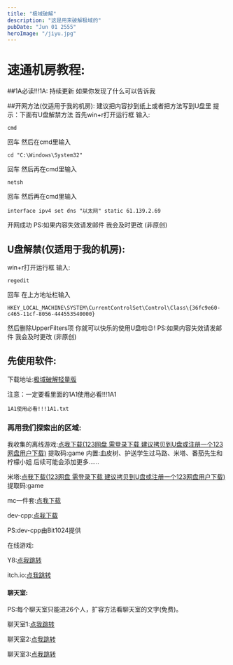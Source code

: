 ```yaml
---
title: "极域破解"
description: "这是用来破解极域的"
pubDate: "Jun 01 2555"
heroImage: "/jiyu.jpg"
---
```


# 速通机房教程:

##1A必读!!!1A:
持续更新
如果你发现了什么可以告诉我

##开网方法(仅适用于我的机房):
建议把内容抄到纸上或者把方法写到U盘里  提示：下面有U盘解禁方法
首先win+r打开运行框
输入:
```
cmd
```
回车
然后在cmd里输入
```
cd "C:\Windows\System32"
```
回车
然后再在cmd里输入
```
netsh
```
回车
然后再在cmd里输入
```
interface ipv4 set dns "以太网" static 61.139.2.69
```
开网成功
PS:如果内容失效请发邮件 我会及时更改
(非原创)

## U盘解禁(仅适用于我的机房):
win+r打开运行框
输入:
```
regedit
```
回车
在上方地址栏输入
```
HKEY_LOCAL_MACHINE\SYSTEM\CurrentControlSet\Control\Class\{36fc9e60-c465-11cf-8056-444553540000}
```
然后删除UpperFilters项
你就可以快乐的使用U盘啦😉!
PS:如果内容失效请发邮件 我会及时更改
(非原创)

## 先使用软件:

下载地址:<a href="https://wwtm.lanzouq.com/i8trZ35idbzg" title="点我下载">极域破解轻量版</a>

注意：一定要看里面的1A1使用必看!!!1A1

```
1A1使用必看!!!1A1.txt
```

### 再用我们探索出的区域:

我收集的离线游戏:<a href="https://www.123684.com/s/reYejv-5ANed" target="_blank" title="点我下载">点我下载(123网盘 需登录下载 建议拷贝到U盘或注册一个123网盘用户下载)</a>   提取码:game 内置:血皮树、护送学生过马路、米塔、番茄先生和柠檬小姐     后续可能会添加更多......

米塔:<a href="https://www.123684.com/s/reYejv-tQNed" target="_blank" title="点我下载">点我下载(123网盘 需登录下载 建议拷贝到U盘或注册一个123网盘用户下载)</a>
提取码:game

mc一件套:<a href="https://wwtm.lanzouq.com/iMt7t2xvitqf" target="_blank" title="点我下载">点我下载</a>

dev-cpp:<a href="https://wwtm.lanzouq.com/ioBKw2xvjk3e" target="_blank" title="点我下载">点我下载</a>

PS:dev-cpp由Bit1024提供

在线游戏:

Y8:<a href="https://zh.y8.com/" target="_blank" title="点我跳转">点我跳转</a>

itch.io:<a href="https://itch.io/games" target="_blank" title="点我跳转">点我跳转</a>

#### 聊天室:

PS:每个聊天室只能进26个人，扩容方法看聊天室的文字(免费)。

聊天室1:<a href="https://bobochat.us.kg/jifang" target="_blank" title="点我跳转">点我跳转</a>

聊天室2:<a href="https://bobochat.us.kg/jifang2" target="_blank" title="点我跳转">点我跳转</a>

聊天室3:<a href="https://bobochat.us.kg/jifang3" target="_blank" title="点我跳转">点我跳转</a>
